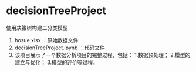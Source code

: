 # decisionTreeProject
使用决策树构建二分类模型
1. hosue.xlsx ：原始数据文件
2. decisionTreeProject.ipynb ：代码文件
3. 该项目展示了一个数据分析项目的完整过程，包括：
   1.数据预处理；
   2.模型的建立与优化；
   3.模型的评价等过程。
